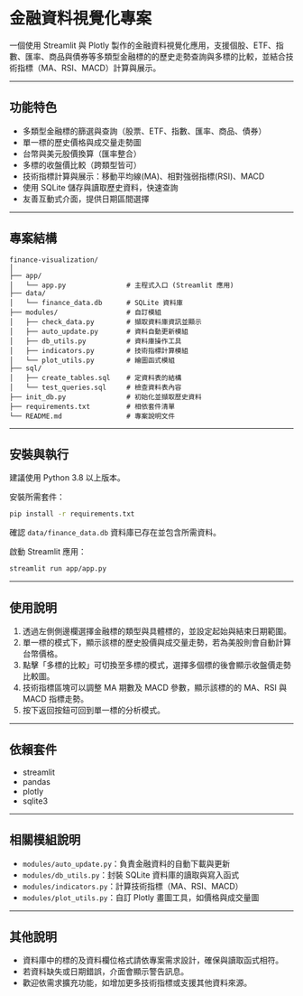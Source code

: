
# 金融資料視覺化專案

一個使用 Streamlit 與 Plotly 製作的金融資料視覺化應用，支援個股、ETF、指數、匯率、商品與債券等多類型金融標的的歷史走勢查詢與多標的比較，並結合技術指標（MA、RSI、MACD）計算與展示。

---

## 功能特色

- 多類型金融標的篩選與查詢（股票、ETF、指數、匯率、商品、債券）  
- 單一標的歷史價格與成交量走勢圖  
- 台幣與美元股價換算（匯率整合）  
- 多標的收盤價比較（跨類型皆可）  
- 技術指標計算與展示：移動平均線(MA)、相對強弱指標(RSI)、MACD  
- 使用 SQLite 儲存與讀取歷史資料，快速查詢  
- 友善互動式介面，提供日期區間選擇  

---

## 專案結構

```
finance-visualization/
│
├── app/
│   └── app.py               # 主程式入口 (Streamlit 應用)
├── data/
│   └── finance_data.db      # SQLite 資料庫
├── modules/                 # 自訂模組
│   ├── check_data.py        # 擷取資料庫資訊並顯示
│   ├── auto_update.py       # 資料自動更新模組
│   ├── db_utils.py          # 資料庫操作工具
│   ├── indicators.py        # 技術指標計算模組
│   └── plot_utils.py        # 繪圖函式模組
├── sql/
│   ├── create_tables.sql    # 定資料表的結構
│   └── test_queries.sql     # 檢查資料表內容
├── init_db.py               # 初始化並擷取歷史資料
├── requirements.txt         # 相依套件清單
└── README.md                # 專案說明文件
```

---

## 安裝與執行

建議使用 Python 3.8 以上版本。

安裝所需套件：

```bash
pip install -r requirements.txt
```

確認 `data/finance_data.db` 資料庫已存在並包含所需資料。

啟動 Streamlit 應用：

```bash
streamlit run app/app.py
```

---

## 使用說明

1. 透過左側側邊欄選擇金融標的類型與具體標的，並設定起始與結束日期範圍。  
2. 單一標的模式下，顯示該標的歷史股價與成交量走勢，若為美股則會自動計算台幣價格。  
3. 點擊「多標的比較」可切換至多標的模式，選擇多個標的後會顯示收盤價走勢比較圖。  
4. 技術指標區塊可以調整 MA 期數及 MACD 參數，顯示該標的的 MA、RSI 與 MACD 指標走勢。  
5. 按下返回按鈕可回到單一標的分析模式。  

---

## 依賴套件

- streamlit  
- pandas  
- plotly  
- sqlite3  

---

## 相關模組說明

- `modules/auto_update.py`：負責金融資料的自動下載與更新  
- `modules/db_utils.py`：封裝 SQLite 資料庫的讀取與寫入函式  
- `modules/indicators.py`：計算技術指標（MA、RSI、MACD）  
- `modules/plot_utils.py`：自訂 Plotly 畫圖工具，如價格與成交量圖  

---

## 其他說明

- 資料庫中的標的及資料欄位格式請依專案需求設計，確保與讀取函式相符。  
- 若資料缺失或日期錯誤，介面會顯示警告訊息。  
- 歡迎依需求擴充功能，如增加更多技術指標或支援其他資料來源。  
